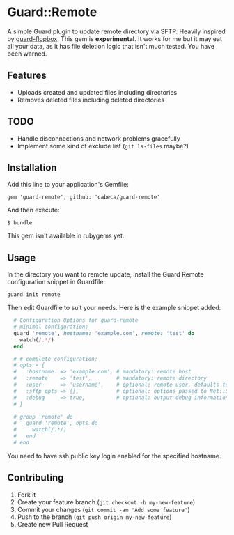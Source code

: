 # Guard::Remote

A simple Guard plugin to update remote directory via SFTP. Heavily inspired by [guard-flopbox](https://github.com/vincentchu/guard-flopbox). 
This gem is **experimental**. It works for me but it may eat all your data, as it has file deletion logic that isn't much tested. You have been warned.

## Features
 - Uploads created and updated files including directories
 - Removes deleted files including deleted directories

## TODO
 - Handle disconnections and network problems gracefully
 - Implement some kind of exclude list (`git ls-files` maybe?)

## Installation

Add this line to your application's Gemfile:

    gem 'guard-remote', github: 'cabeca/guard-remote'

And then execute:

    $ bundle

This gem isn't available in rubygems yet.

## Usage

In the directory you want to remote update, install the Guard Remote configuration snippet in Guardfile:

    guard init remote

Then edit Guardfile to suit your needs. Here is the example snippet added:

```ruby
  # Configuration Options for guard-remote
  # minimal configuration:
  guard 'remote', hostname: 'example.com', remote: 'test' do
    watch(/.*/)
  end

  # # complete configuration:
  # opts = {
  #   :hostname  => 'example.com', # mandatory: remote host 
  #   :remote    => 'test',        # mandatory: remote directory
  #   :user      => 'username',    # optional: remote user, defaults to current user
  #   :sftp_opts => {},            # optional: options passed to Net::SFTP, defaults to {}
  #   :debug     => true,          # optional: output debug information, defaults to false
  # }

  # group 'remote' do
  #   guard 'remote', opts do
  #     watch(/.*/)
  #   end
  # end
```
You need to have ssh public key login enabled for the specified hostname.

## Contributing

1. Fork it
2. Create your feature branch (`git checkout -b my-new-feature`)
3. Commit your changes (`git commit -am 'Add some feature'`)
4. Push to the branch (`git push origin my-new-feature`)
5. Create new Pull Request
